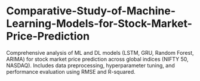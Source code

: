 # Comparative-Study-of-Machine-Learning-Models-for-Stock-Market-Price-Prediction
Comprehensive analysis of ML and DL models (LSTM, GRU, Random Forest, ARIMA) for stock market price prediction across global indices (NIFTY 50, NASDAQ). Includes data preprocessing, hyperparameter tuning, and performance evaluation using RMSE and R-squared.

